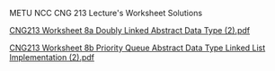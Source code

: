 METU NCC CNG 213 Lecture's Worksheet Solutions

[CNG213 Worksheet 8a Doubly Linked Abstract Data Type (2).pdf](https://github.com/user-attachments/files/18353407/CNG213.Worksheet.8a.Doubly.Linked.Abstract.Data.Type.2.pdf)

[CNG213 Worksheet 8b  Priority Queue Abstract Data Type Linked List Implementation (2).pdf](https://github.com/user-attachments/files/18353409/CNG213.Worksheet.8b.Priority.Queue.Abstract.Data.Type.Linked.List.Implementation.2.pdf)
